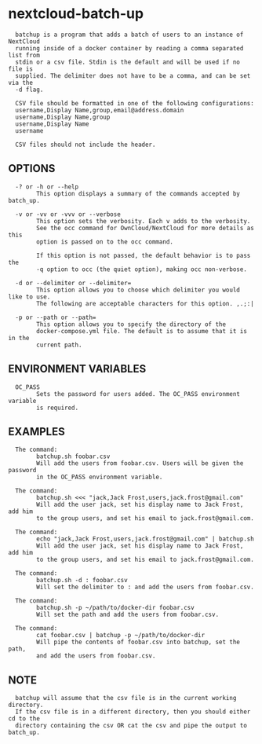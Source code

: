 # nextcloud-batch-up
      batchup is a program that adds a batch of users to an instance of NextCloud
      running inside of a docker container by reading a comma separated list from 
      stdin or a csv file. Stdin is the default and will be used if no file is 
      supplied. The delimiter does not have to be a comma, and can be set via the
      -d flag.

      CSV file should be formatted in one of the following configurations:
      username,Display Name,group,email@address.domain
      username,Display Name,group
      username,Display Name
      username

      CSV files should not include the header.

## OPTIONS
      -? or -h or --help
            This option displays a summary of the commands accepted by batch_up.

      -v or -vv or -vvv or --verbose
            This option sets the verbosity. Each v adds to the verbosity.
            See the occ command for OwnCloud/NextCloud for more details as this
            option is passed on to the occ command.

            If this option is not passed, the default behavior is to pass the
            -q option to occ (the quiet option), making occ non-verbose.

      -d or --delimiter or --delimiter=
            This option allows you to choose which delimiter you would like to use.
            The following are acceptable characters for this option. ,.;:|

      -p or --path or --path=
            This option allows you to specify the directory of the 
            docker-compose.yml file. The default is to assume that it is in the 
            current path.

## ENVIRONMENT VARIABLES
      OC_PASS
            Sets the password for users added. The OC_PASS environment variable
            is required.

## EXAMPLES
      The command:
            batchup.sh foobar.csv
            Will add the users from foobar.csv. Users will be given the password
            in the OC_PASS environment variable. 

      The command:
            batchup.sh <<< "jack,Jack Frost,users,jack.frost@gmail.com"
            Will add the user jack, set his display name to Jack Frost, add him
            to the group users, and set his email to jack.frost@gmail.com.

      The command:
            echo "jack,Jack Frost,users,jack.frost@gmail.com" | batchup.sh
            Will add the user jack, set his display name to Jack Frost, add him
            to the group users, and set his email to jack.frost@gmail.com.

      The command:
            batchup.sh -d : foobar.csv
            Will set the delimiter to : and add the users from foobar.csv.

      The command:
            batchup.sh -p ~/path/to/docker-dir foobar.csv
            Will set the path and add the users from foobar.csv.

      The command:
            cat foobar.csv | batchup -p ~/path/to/docker-dir
            Will pipe the contents of foobar.csv into batchup, set the path,
            and add the users from foobar.csv.

## NOTE
      batchup will assume that the csv file is in the current working directory.
      If the csv file is in a different directory, then you should either cd to the
      directory containing the csv OR cat the csv and pipe the output to batch_up.
